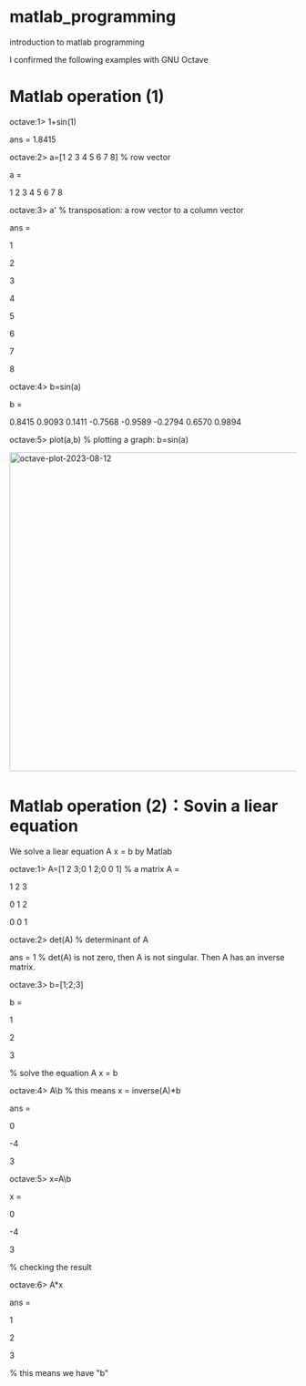 # matlab_programming
introduction to matlab programming

I confirmed the following examples with GNU Octave

# Matlab operation (1)

octave:1> 1+sin(1)

ans = 1.8415

octave:2> a=[1 2 3 4 5 6 7 8] % row vector

a =

   1   2   3   4   5   6   7   8

octave:3> a'     % transposation: a row vector to a column vector

ans =


   1
   
   2
   
   3
   
   4
   
   5
   
   6
   
   7
   
   8

octave:4> b=sin(a)

b =

   0.8415   0.9093   0.1411  -0.7568  -0.9589  -0.2794   0.6570   0.9894

octave:5> plot(a,b)   % plotting a graph: b=sin(a)

<img width="560" alt="octave-plot-2023-08-12" src="https://github.com/chibaf/matlab_programming/assets/1296728/b4f897f0-cfa0-4715-8470-25b3ec7aae5e">

# Matlab operation (2)：Sovin a liear equation

We solve a liear equation A x = b by Matlab

octave:1> A=[1 2 3;0 1 2;0 0 1]   % a matrix
A =

   1   2   3
   
   0   1   2
   
   0   0   1

octave:2> det(A)   % determinant of A

ans = 1   % det(A) is not zero, then A is not singular. Then A has an inverse matrix.

octave:3>  b=[1;2;3]

b =

   1
   
   2
   
   3

% solve the equation A x = b

octave:4> A\b  % this means x = inverse(A)*b

ans =

   0
   
  -4
  
   3

octave:5> x=A\b

x =

   0
   
  -4
  
   3

% checking the result

octave:6> A*x

ans =

   1
   
   2
   
   3
   
% this means we have "b"



